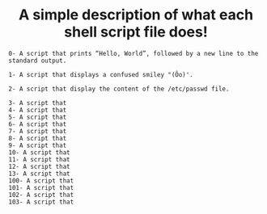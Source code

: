    <h1 align="center"> A simple description of what each shell script file does!</h1>

		
    0- A script that prints “Hello, World”, followed by a new line to the standard output.

    1- A script that displays a confused smiley "(Ôo)'.

    2- A script that display the content of the /etc/passwd file.

    3- A script that 
    4- A script that 
    5- A script that 
    6- A script that 
    7- A script that 
    8- A script that 
    9- A script that
    10- A script that 
    11- A script that 
    12- A script that 
    13- A script that 
    100- A script that 
    101- A script that 
    102- A script that 
    103- A script that 
